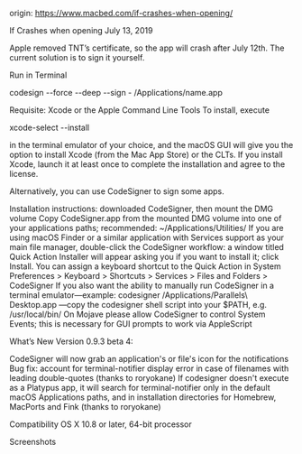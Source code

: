 origin: https://www.macbed.com/if-crashes-when-opening/

If Crashes when opening
July 13, 2019

 

Apple removed TNT’s certificate, so the app will crash after July 12th. The current solution is to sign it yourself.

Run in Terminal

codesign --force --deep --sign - /Applications/name.app


Requisite: Xcode or the Apple Command Line Tools
To install, execute

xcode-select --install

in the terminal emulator of your choice, and the macOS GUI will give you the option to install Xcode (from the Mac App Store) or the CLTs. If you install Xcode, launch it at least once to complete the installation and agree to the license.


Alternatively, you can use CodeSigner to sign some apps.

Installation instructions:
downloaded CodeSigner, then mount the DMG volume
Copy CodeSigner.app from the mounted DMG volume into one of your applications paths; recommended: ~/Applications/Utilities/
If you are using macOS Finder or a similar application with Services support as your main file manager, double-click the CodeSigner workflow: a window titled Quick Action Installer will appear asking you if you want to install it; click Install. You can assign a keyboard shortcut to the Quick Action in System Preferences > Keyboard > Shortcuts > Services > Files and Folders > CodeSigner
If you also want the ability to manually run CodeSigner in a terminal emulator—example:
codesigner /Applications/Parallels\ Desktop.app
—copy the codesigner shell script into your $PATH, e.g. /usr/local/bin/
On Mojave please allow CodeSigner to control System Events; this is necessary for GUI prompts to work via AppleScript

 

What’s New
Version 0.9.3 beta 4:

CodeSigner will now grab an application's or file's icon for the notifications
Bug fix: account for terminal-notifier display error in case of filenames with leading double-quotes (thanks to roryokane)
If codesigner doesn't execute as a Platypus app, it will search for terminal-notifier only in the default macOS Applications paths, and in installation directories for Homebrew, MacPorts and Fink (thanks to roryokane)

Compatibility
OS X 10.8 or later, 64-bit processor


Screenshots

